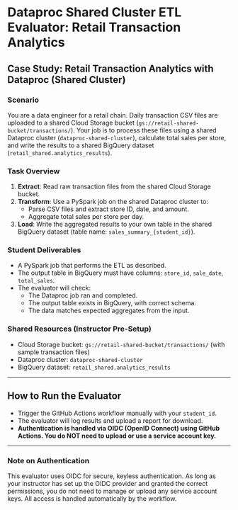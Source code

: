 # Dataproc Shared Cluster ETL Evaluator: Retail Transaction Analytics

## Case Study: Retail Transaction Analytics with Dataproc (Shared Cluster)

### Scenario
You are a data engineer for a retail chain. Daily transaction CSV files are uploaded to a shared Cloud Storage bucket (`gs://retail-shared-bucket/transactions/`). Your job is to process these files using a shared Dataproc cluster (`dataproc-shared-cluster`), calculate total sales per store, and write the results to a shared BigQuery dataset (`retail_shared.analytics_results`).

### Task Overview
1. **Extract**: Read raw transaction files from the shared Cloud Storage bucket.
2. **Transform**: Use a PySpark job on the shared Dataproc cluster to:
   - Parse CSV files and extract store ID, date, and amount.
   - Aggregate total sales per store per day.
3. **Load**: Write the aggregated results to your own table in the shared BigQuery dataset (table name: `sales_summary_{student_id}`).

### Student Deliverables
- A PySpark job that performs the ETL as described.
- The output table in BigQuery must have columns: `store_id`, `sale_date`, `total_sales`.
- The evaluator will check:
  - The Dataproc job ran and completed.
  - The output table exists in BigQuery, with correct schema.
  - The data matches expected aggregates from the input.

### Shared Resources (Instructor Pre-Setup)
- Cloud Storage bucket: `gs://retail-shared-bucket/transactions/` (with sample transaction files)
- Dataproc cluster: `dataproc-shared-cluster`
- BigQuery dataset: `retail_shared.analytics_results`

---

## How to Run the Evaluator
- Trigger the GitHub Actions workflow manually with your `student_id`.
- The evaluator will log results and upload a report for download.
- **Authentication is handled via OIDC (OpenID Connect) using GitHub Actions. You do NOT need to upload or use a service account key.**

---

### Note on Authentication
This evaluator uses OIDC for secure, keyless authentication. As long as your instructor has set up the OIDC provider and granted the correct permissions, you do not need to manage or upload any service account keys. All access is handled automatically by the workflow.
